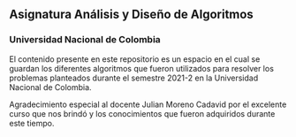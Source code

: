 ## Asignatura Análisis y Diseño de Algoritmos

### Universidad Nacional de Colombia

El contenido presente en este repositorio es un espacio en el cual se guardan los diferentes algoritmos que fueron utilizados para resolver los problemas planteados durante el semestre 2021-2 en la Universidad Nacional de Colombia.

Agradecimiento especial al docente Julian Moreno Cadavid por el excelente curso que nos brindó y los conocimientos que fueron adquiridos durante este tiempo.

